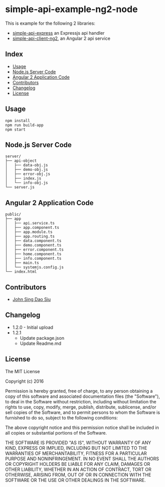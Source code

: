 # simple-api-example-ng2-node

This is example for the following 2 libraries:
- [simple-api-express](https://github.com/J-Siu/simple-api-express) an Expressjs api handler
- [simple-api-client-ng2](https://github.com/J-Siu/simple-api-client-ng2), an Angular 2 api service

## Index

- [Usage](#usage)
- [Node.js Server Code](#nodejs-server-code)
- [Angular 2 Application Code](#angular-2-application-code)
- [Contributors](#contributors)
- [Changelog](#changelog)
- [License](#license)

## Usage

```
npm install
npm run build-app
npm start
```

## Node.js Server Code

```
server/
├── api-object
│   ├── data-obj.js
│   ├── demo-obj.js
│   ├── error-obj.js
│   ├── index.js
│   └── info-obj.js
└── server.js
```

## Angular 2 Application Code

```
public/
├── app
│   ├── api.service.ts
│   ├── app.component.ts
│   ├── app.module.ts
│   ├── app.routing.ts
│   ├── data.component.ts
│   ├── demo.component.ts
│   ├── error.component.ts
│   ├── home.component.ts
│   ├── info.component.ts
│   ├── main.ts
│   └── systemjs.config.js
└── index.html

```

## Contributors

* [John Sing Dao Siu](https://github.com/J-Siu)

## Changelog

* 1.2.0 - Initial upload
* 1.2.1
	- Update package.json
	- Update Readme.md
## License

The MIT License

Copyright (c) 2016

Permission is hereby granted, free of charge, to any person obtaining a copy
of this software and associated documentation files (the "Software"), to deal
in the Software without restriction, including without limitation the rights
to use, copy, modify, merge, publish, distribute, sublicense, and/or sell
copies of the Software, and to permit persons to whom the Software is
furnished to do so, subject to the following conditions:

The above copyright notice and this permission notice shall be included in
all copies or substantial portions of the Software.

THE SOFTWARE IS PROVIDED "AS IS", WITHOUT WARRANTY OF ANY KIND, EXPRESS OR
IMPLIED, INCLUDING BUT NOT LIMITED TO THE WARRANTIES OF MERCHANTABILITY,
FITNESS FOR A PARTICULAR PURPOSE AND NONINFRINGEMENT. IN NO EVENT SHALL THE
AUTHORS OR COPYRIGHT HOLDERS BE LIABLE FOR ANY CLAIM, DAMAGES OR OTHER
LIABILITY, WHETHER IN AN ACTION OF CONTRACT, TORT OR OTHERWISE, ARISING FROM,
OUT OF OR IN CONNECTION WITH THE SOFTWARE OR THE USE OR OTHER DEALINGS IN
THE SOFTWARE.
